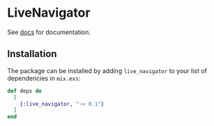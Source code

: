 # LiveNavigator

See [docs](https://hexdocs.pm/live_navigator) for documentation.

## Installation

The package can be installed by adding `live_navigator` to your list of dependencies
in `mix.exs`:

```elixir
def deps do
  [
    {:live_navigator, "~> 0.1"}
  ]
end
```

